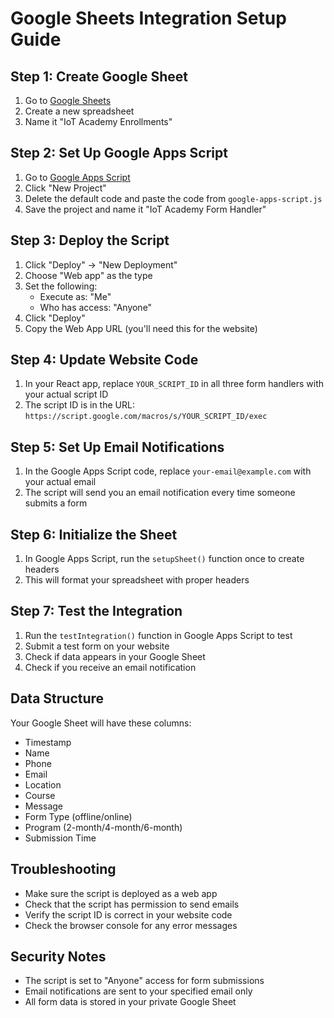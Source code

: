 # Google Sheets Integration Setup Guide

## Step 1: Create Google Sheet
1. Go to [Google Sheets](https://sheets.google.com)
2. Create a new spreadsheet
3. Name it "IoT Academy Enrollments"

## Step 2: Set Up Google Apps Script
1. Go to [Google Apps Script](https://script.google.com)
2. Click "New Project"
3. Delete the default code and paste the code from `google-apps-script.js`
4. Save the project and name it "IoT Academy Form Handler"

## Step 3: Deploy the Script
1. Click "Deploy" → "New Deployment"
2. Choose "Web app" as the type
3. Set the following:
   - Execute as: "Me"
   - Who has access: "Anyone"
4. Click "Deploy"
5. Copy the Web App URL (you'll need this for the website)

## Step 4: Update Website Code
1. In your React app, replace `YOUR_SCRIPT_ID` in all three form handlers with your actual script ID
2. The script ID is in the URL: `https://script.google.com/macros/s/YOUR_SCRIPT_ID/exec`

## Step 5: Set Up Email Notifications
1. In the Google Apps Script code, replace `your-email@example.com` with your actual email
2. The script will send you an email notification every time someone submits a form

## Step 6: Initialize the Sheet
1. In Google Apps Script, run the `setupSheet()` function once to create headers
2. This will format your spreadsheet with proper headers

## Step 7: Test the Integration
1. Run the `testIntegration()` function in Google Apps Script to test
2. Submit a test form on your website
3. Check if data appears in your Google Sheet
4. Check if you receive an email notification

## Data Structure
Your Google Sheet will have these columns:
- Timestamp
- Name
- Phone
- Email
- Location
- Course
- Message
- Form Type (offline/online)
- Program (2-month/4-month/6-month)
- Submission Time

## Troubleshooting
- Make sure the script is deployed as a web app
- Check that the script has permission to send emails
- Verify the script ID is correct in your website code
- Check the browser console for any error messages

## Security Notes
- The script is set to "Anyone" access for form submissions
- Email notifications are sent to your specified email only
- All form data is stored in your private Google Sheet
